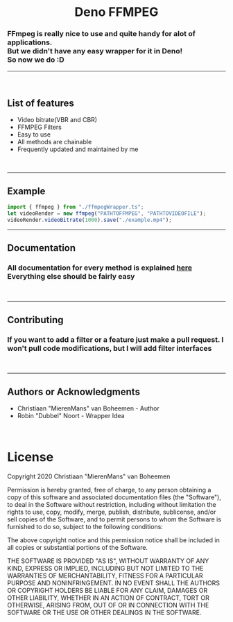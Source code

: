 <h1 align=center>Deno FFMPEG</h1>
<h3>FFmpeg is really nice to use and quite handy for alot of applications.<br>But we didn't have any easy wrapper for it in Deno!<br>So now we do :D</h3>
<hr><br>
<h2>List of features</h2>

<ul>
<li>Video bitrate(VBR and CBR)</li>
<li>FFMPEG Filters</li>
<li>Easy to use</li>
<li>All methods are chainable</li>
<li>Frequently updated and maintained by me</li>
</ul>
<br>
<hr>
<h2> Example </h2>

```js
import { ffmpeg } from "./ffmpegWrapper.ts";
let videoRender = new ffmpeg("PATHTOFFMPEG", "PATHTOVIDEOFILE");
videoRender.videoBitrate(1000).save("./example.mp4");
```
<hr>
<h2>Documentation</h2>
<h3>All documentation for every method is explained <a href=>here</a>
<br>Everything else should be fairly easy</h3><br><hr>
<h2>Contributing</h2>
<h3>If you want to add a filter or a feature just make a pull request. I won't pull code modifications, but I will add filter interfaces</h3>
<br><hr>
<h2>Authors or Acknowledgments</h2>
<ul>
<li>Christiaan "MierenMans" van Boheemen - Author</li>
<li>Robin "Dubbel" Noort - Wrapper Idea</li>
</ul>
<br>

<h1>License</h1>
Copyright 2020 Christiaan "MierenMans" van Boheemen

Permission is hereby granted, free of charge, to any person obtaining a copy of this software and associated documentation files (the "Software"), to deal in the Software without restriction, including without limitation the rights to use, copy, modify, merge, publish, distribute, sublicense, and/or sell copies of the Software, and to permit persons to whom the Software is furnished to do so, subject to the following conditions:

The above copyright notice and this permission notice shall be included in all copies or substantial portions of the Software.

THE SOFTWARE IS PROVIDED "AS IS", WITHOUT WARRANTY OF ANY KIND, EXPRESS OR IMPLIED, INCLUDING BUT NOT LIMITED TO THE WARRANTIES OF MERCHANTABILITY, FITNESS FOR A PARTICULAR PURPOSE AND NONINFRINGEMENT. IN NO EVENT SHALL THE AUTHORS OR COPYRIGHT HOLDERS BE LIABLE FOR ANY CLAIM, DAMAGES OR OTHER LIABILITY, WHETHER IN AN ACTION OF CONTRACT, TORT OR OTHERWISE, ARISING FROM, OUT OF OR IN CONNECTION WITH THE SOFTWARE OR THE USE OR OTHER DEALINGS IN THE SOFTWARE.